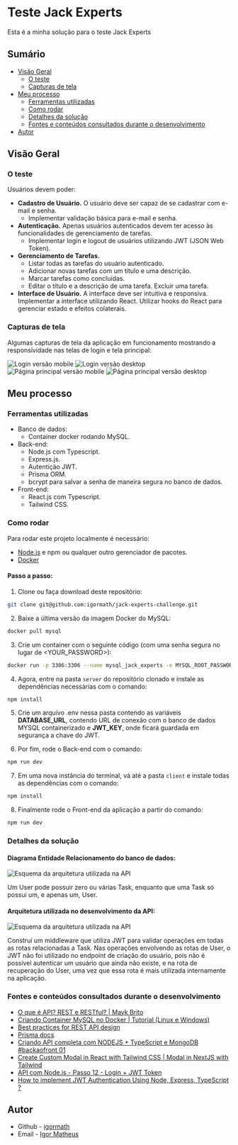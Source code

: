 # Teste Jack Experts

Esta é a minha solução para o teste Jack Experts

## Sumário

- [Visão Geral](#visão-geral)
  - [O teste](#o-teste)
  - [Capturas de tela](#capturas-de-tela)
- [Meu processo](#meu-processo)
  - [Ferramentas utilizadas](#ferramentas-utilizadas)
  - [Como rodar](#como-rodar)
  - [Detalhes da solução](#detalhes-da-solução)
  - [Fontes e conteúdos consultados durante o desenvolvimento](#fontes-e-conteúdos-consultados-durante-o-desenvolvimento)
- [Autor](#autor)

## Visão Geral

### O teste

Usuários devem poder:

- **Cadastro de Usuário.** O usuário deve ser capaz de se cadastrar com e-mail e senha. 
	- Implementar validação básica para e-mail e senha.
- **Autenticação.** Apenas usuários autenticados devem ter acesso às funcionalidades de gerenciamento de tarefas.
	- Implementar login e logout de usuários utilizando JWT (JSON Web Token). 
- **Gerenciamento de Tarefas.** 
	- Listar todas as tarefas do usuário autenticado. 
	- Adicionar novas tarefas com um título e uma descrição. 
	- Marcar tarefas como concluídas. 
	- Editar o título e a descrição de uma tarefa. Excluir uma tarefa.
- **Interface de Usuário.** A interface deve ser intuitiva e responsiva. Implementar a interface utilizando React. Utilizar hooks do React para gerenciar estado e efeitos colaterais.

### Capturas de tela

Algumas capturas de tela da aplicação em funcionamento mostrando a responsividade nas telas de login e tela principal:

![Login versão mobile](https://i.imgur.com/gBlSyzv.png)
![Login versão desktop](https://i.imgur.com/52GQWo8.png)
![Página principal versão mobile](https://i.imgur.com/759iuyx.png)
![Página principal versão desktop](https://i.imgur.com/acBeui7.png)

## Meu processo

### Ferramentas utilizadas

- Banco de dados:
    -   Container docker rodando MySQL.
- Back-end:
    - Node.js com Typescript.
    - Express.js.
    - Autentição JWT.
    - Prisma ORM.
    - bcrypt para salvar a senha de maneira segura no banco de dados.
- Front-end:
    - React.js com Typescript.
    - Tailwind CSS.

### Como rodar

Para rodar este projeto localmente é necessário:

- [Node.js](https://nodejs.org/pt/download/package-manager) e npm ou qualquer outro gerenciador de pacotes.
- [Docker](https://docs.docker.com/engine/install/)

#### Passo a passo:

1) Clone ou faça download deste repositório:

```bash
git clone git@github.com:igormath/jack-experts-challenge.git
```
2) Baixe a última versão da imagem Docker do MySQL:

```bash
docker pull mysql
```

3) Crie um container com o seguinte código (com uma senha segura no lugar de <YOUR_PASSWORD>):

```bash
docker run -p 3306:3306 --name mysql_jack_experts -e MYSQL_ROOT_PASSWORD=<YOUR_PASSWORD> -d mysql
```

4) Agora, entre na pasta `server` do repositório clonado e instale as dependências necessárias com o comando:
```bash
npm install
```

5) Crie um arquivo .env nessa pasta contendo as variáveis **DATABASE_URL**, contendo URL de conexão com o banco de dados MYSQL containerizado e **JWT_KEY**, onde ficará guardada em segurança a chave do JWT.

6) Por fim, rode o Back-end com o comando:
```bash
npm run dev
```

7) Em uma nova instância do terminal, vá até a pasta `client` e instale todas as dependências com o comando:
```bash
npm install
```

8) Finalmente rode o Front-end da aplicação a partir do comando:
```bash
npm run dev
```

### Detalhes da solução

#### Diagrama Entidade Relacionamento do banco de dados:

![Esquema da arquitetura utilizada na API](https://i.imgur.com/BQstjAL.png)

Um User pode possuir zero ou várias Task, enquanto que uma Task só possui um, e apenas um, User.

#### Arquitetura utilizada no desenvolvimento da API:

![Esquema da arquitetura utilizada na API](https://i.imgur.com/wiaOoxB.png)

Construí um middleware que utiliza JWT para validar operações em todas as rotas relacionadas a Task. Nas operações envolvendo as rotas de User, o JWT não foi utilizado no endpoint de criação do usuário, pois não é possível autenticar um usuário que ainda não existe, e na rota de recuperação do User, uma vez que essa rota é mais utilizada internamente na aplicação.

### Fontes e conteúdos consultados durante o desenvolvimento

- [O que é API? REST e RESTful? | Mayk Brito](https://www.youtube.com/watch?v=ghTrp1x_1As&list=WL&index=30)
- [Criando Container MySQL no Docker | Tutorial (Linux e Windows)](https://www.youtube.com/watch?v=XP-O4VqqDCg&list=LL&index=12)
- [Best practices for REST API design](https://stackoverflow.blog/2020/03/02/best-practices-for-rest-api-design/)
- [Prisma docs](https://www.prisma.io/docs/getting-started/setup-prisma/start-from-scratch/relational-databases-typescript-mysql)
- [Criando API completa com NODEJS + TypeScript e MongoDB #backaofront 01](https://www.youtube.com/watch?v=XuTfN_84rcU&list=LL&index=5)
- [Create Custom Modal in React with Tailwind CSS | Modal in NextJS with Tailwind](https://www.youtube.com/watch?v=nwJK-jo91vA&list=LL&index=2)
- [API com Node.js - Passo 12 - Login + JWT Token](https://www.youtube.com/watch?v=A-c643zCW7E)
- [How to implement JWT Authentication Using Node, Express, TypeScript ?](https://dev.to/cristain/how-to-implement-jwt-authentication-using-node-express-typescript-app-2023-2c5o)

## Autor

- Github - [igormath](https://github.com/igormath/)
- Email - [Igor Matheus](matheus.igor.p@gmail.com)